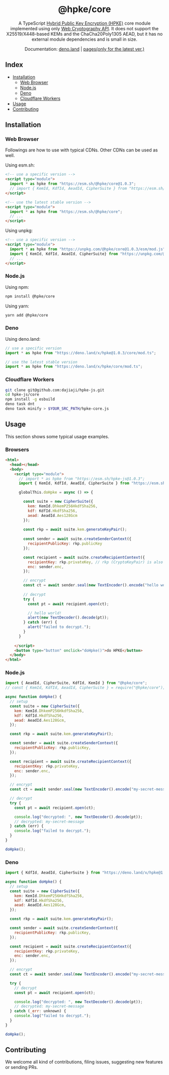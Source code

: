 <h1 align="center">@hpke/core</h1>

<div align="center">
A TypeScript <a href="https://datatracker.ietf.org/doc/html/rfc9180">Hybrid Public Key Encryption (HPKE)</a> core module implemented using only <a href="https://www.w3.org/TR/WebCryptoAPI/">Web Cryptography API</a>. It does not support the X25519/X448-based KEMs and the ChaCha20Poly1305 AEAD, but it has no external module dependencies and is small in size.</div>
<p></p>

<div align="center">

Documentation:
[deno.land](https://doc.deno.land/https://deno.land/x/hpke/core/mod.ts) |
[pages(only for the latest ver.)](https://dajiaji.github.io/hpke-js/core/docs/)

</div>

## Index

- [Installation](#installation)
  - [Web Browser](#web-browser)
  - [Node.js](#nodejs)
  - [Deno](#deno)
  - [Cloudflare Workers](#cloudflare-workers)
- [Usage](#usage)
- [Contributing](#contributing)

## Installation

### Web Browser

Followings are how to use with typical CDNs. Other CDNs can be used as well.

Using esm.sh:

```html
<!-- use a specific version -->
<script type="module">
  import * as hpke from "https://esm.sh/@hpke/core@1.0.3";
  // import { KemId, KdfId, AeadId, CipherSuite } from "https://esm.sh/@hpke/core@1.0.3";
</script>

<!-- use the latest stable version -->
<script type="module">
  import * as hpke from "https://esm.sh/@hpke/core";
  // ...
</script>
```

Using unpkg:

```html
<!-- use a specific version -->
<script type="module">
  import * as hpke from "https://unpkg.com/@hpke/core@1.0.3/esm/mod.js";
  import { KemId, KdfId, AeadId, CipherSuite} from "https://unpkg.com/@hpke/core@1.0.3/esm/mod.js";
  // ...
</script>
```

### Node.js

Using npm:

```sh
npm install @hpke/core
```

Using yarn:

```sh
yarn add @hpke/core
```

### Deno

Using deno.land:

```js
// use a specific version
import * as hpke from "https://deno.land/x/hpke@1.0.3/core/mod.ts";

// use the latest stable version
import * as hpke from "https://deno.land/x/hpke/core/mod.ts";
```

### Cloudflare Workers

```sh
git clone git@github.com:dajiaji/hpke-js.git
cd hpke-js/core
npm install -g esbuild
deno task dnt
deno task minify > $YOUR_SRC_PATH/hpke-core.js
```

## Usage

This section shows some typical usage examples.

### Browsers

```html
<html>
  <head></head>
  <body>
    <script type="module">
      // import * as hpke from "https://esm.sh/hpke-js@1.0.3";
      import { KemId, KdfId, AeadId, CipherSuite } from "https://esm.sh/@hpke/core@1.0.3";

      globalThis.doHpke = async () => {

        const suite = new CipherSuite({
          kem: KemId.DhkemP256HkdfSha256,
          kdf: KdfId.HkdfSha256,
          aead: AeadId.Aes128Gcm
        });
 
        const rkp = await suite.kem.generateKeyPair();
      
        const sender = await suite.createSenderContext({
          recipientPublicKey: rkp.publicKey
        });

        const recipient = await suite.createRecipientContext({
          recipientKey: rkp.privateKey, // rkp (CryptoKeyPair) is also acceptable.
          enc: sender.enc,
        });

        // encrypt
        const ct = await sender.seal(new TextEncoder().encode("hello world!"));
      
        // decrypt
        try {
          const pt = await recipient.open(ct);

          // hello world!
          alert(new TextDecoder().decode(pt));
        } catch (err) {
          alert("failed to decrypt.");
        }
      }
      
    </script>
    <button type="button" onclick="doHpke()">do HPKE</button>
  </body>
</html>
```

### Node.js

```js
import { AeadId, CipherSuite, KdfId, KemId } from "@hpke/core";
// const { KemId, KdfId, AeadId, CipherSuite } = require("@hpke/core");

async function doHpke() {
  // setup
  const suite = new CipherSuite({
    kem: KemId.DhkemP256HkdfSha256,
    kdf: KdfId.HkdfSha256,
    aead: AeadId.Aes128Gcm,
  });

  const rkp = await suite.kem.generateKeyPair();

  const sender = await suite.createSenderContext({
    recipientPublicKey: rkp.publicKey,
  });

  const recipient = await suite.createRecipientContext({
    recipientKey: rkp.privateKey,
    enc: sender.enc,
  });

  // encrypt
  const ct = await sender.seal(new TextEncoder().encode("my-secret-message"));

  // decrypt
  try {
    const pt = await recipient.open(ct);

    console.log("decrypted: ", new TextDecoder().decode(pt));
    // decrypted: my-secret-message
  } catch (err) {
    console.log("failed to decrypt.");
  }
}

doHpke();
```

### Deno

```js
import { KdfId, AeadId, CipherSuite } from "https://deno.land/x/hpke@1.0.3/core/mod.ts";

async function doHpke() {
  // setup
  const suite = new CipherSuite({
    kem: KemId.DhkemP256HkdfSha256,
    kdf: KdfId.HkdfSha256,
    aead: AeadId.Aes128Gcm,
  });

  const rkp = await suite.kem.generateKeyPair();

  const sender = await suite.createSenderContext({
    recipientPublicKey: rkp.publicKey,
  });

  const recipient = await suite.createRecipientContext({
    recipientKey: rkp.privateKey,
    enc: sender.enc,
  });

  // encrypt
  const ct = await sender.seal(new TextEncoder().encode("my-secret-message"));

  try {
    // decrypt
    const pt = await recipient.open(ct);

    console.log("decrypted: ", new TextDecoder().decode(pt));
    // decrypted: my-secret-message
  } catch (_err: unknown) {
    console.log("failed to decrypt.");
  }
}

doHpke();
```

## Contributing

We welcome all kind of contributions, filing issues, suggesting new features or
sending PRs.
